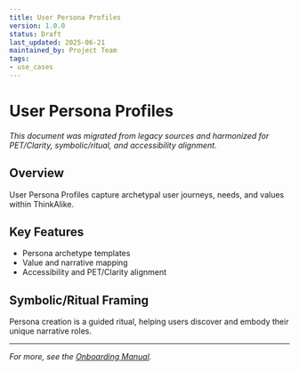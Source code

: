 ```yaml
---
title: User Persona Profiles
version: 1.0.0
status: Draft
last_updated: 2025-06-21
maintained_by: Project Team
tags:
- use_cases
---
```



# User Persona Profiles

*This document was migrated from legacy sources and harmonized for PET/Clarity, symbolic/ritual, and accessibility alignment.*

## Overview
User Persona Profiles capture archetypal user journeys, needs, and values within ThinkAlike.

## Key Features
- Persona archetype templates
- Value and narrative mapping
- Accessibility and PET/Clarity alignment

## Symbolic/Ritual Framing
Persona creation is a guided ritual, helping users discover and embody their unique narrative roles.

---

*For more, see the [Onboarding Manual](../onboarding/onboarding_manual.md).*
